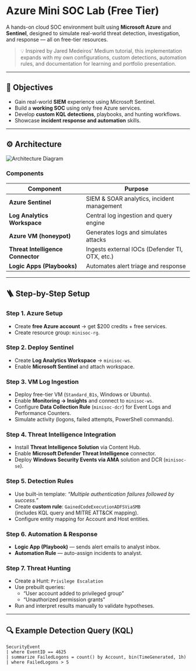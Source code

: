 # Azure Mini SOC Lab (Free Tier)

A hands-on cloud SOC environment built using **Microsoft Azure** and **Sentinel**, designed to simulate real-world threat detection, investigation, and response — all on free-tier resources.

> 💡 Inspired by Jared Medeiros' Medium tutorial, this implementation expands with my own configurations, custom detections, automation rules, and documentation for learning and portfolio presentation.

---

## 🎯 Objectives
- Gain real-world **SIEM** experience using Microsoft Sentinel.
- Build a **working SOC** using only free Azure services.
- Develop **custom KQL detections**, playbooks, and hunting workflows.
- Showcase **incident response and automation** skills.

---

## ⚙️ Architecture
![Architecture Diagram](docs/architecture.png)

### Components
| Component | Purpose |
|------------|----------|
| **Azure Sentinel** | SIEM & SOAR analytics, incident management |
| **Log Analytics Workspace** | Central log ingestion and query engine |
| **Azure VM (honeypot)** | Generates logs and simulates attacks |
| **Threat Intelligence Connector** | Ingests external IOCs (Defender TI, OTX, etc.) |
| **Logic Apps (Playbooks)** | Automates alert triage and response |

---

## 🪜 Step-by-Step Setup

### Step 1. Azure Setup
- Create **free Azure account** → get $200 credits + free services.
- Create resource group: `minisoc-rg`.

### Step 2. Deploy Sentinel
- Create **Log Analytics Workspace** → `minisoc-ws`.
- Enable **Microsoft Sentinel** and attach workspace.

### Step 3. VM Log Ingestion
- Deploy free-tier VM (`Standard_B1s`, Windows or Ubuntu).
- Enable **Monitoring → Insights** and connect to `minisoc-ws`.
- Configure **Data Collection Rule** (`minisoc-dcr`) for Event Logs and Performance Counters.
- Simulate activity (logons, failed attempts, PowerShell commands).

### Step 4. Threat Intelligence Integration
- Install **Threat Intelligence Solution** via Content Hub.
- Enable **Microsoft Defender Threat Intelligence** connector.
- Deploy **Windows Security Events via AMA** solution and DCR (`minisoc-se`).

### Step 5. Detection Rules
- Use built-in template: _“Multiple authentication failures followed by success.”_
- Create **custom rule**: `GainedCodeExecutionADFSViaSMB`  
  (includes KQL query and MITRE ATT&CK mapping).
- Configure entity mapping for Account and Host entities.

### Step 6. Automation & Response
- **Logic App (Playbook)** — sends alert emails to analyst inbox.
- **Automation Rule** — auto-assign incidents to analyst.

### Step 7. Threat Hunting
- Create a Hunt: `Privilege Escalation`
- Use prebuilt queries:
  - “User account added to privileged group”
  - “Unauthorized permission grants”
- Run and interpret results manually to validate hypotheses.

---

## 🔍 Example Detection Query (KQL)
```kql
SecurityEvent
| where EventID == 4625
| summarize FailedLogons = count() by Account, bin(TimeGenerated, 1h)
| where FailedLogons > 5
